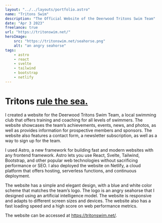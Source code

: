 ```yaml
---
layout: "../../layouts/portfolio.astro"
name: "Tritons Swim"
description: "The Official Website of the Deerwood Tritons Swim Team"
date: "Apr 3 2023"
freelance: true
url: "https://tritonswim.net/"
heroImage: 
    src: "https://tritonswim.net/seahorse.png"
    alt: "an angry seahorse"
tags: 
    - astro
    - react
    - svelte
    - tailwind
    - bootstrap
    - netlify
---
```


# Tritons <u>rule the sea.</u>

I created a website for the Deerwood Tritons Swim Team, a local swimming club that offers training and coaching for all levels of swimmers. The website showcases the team’s achievements, events, news, and photos, as well as provides information for prospective members and sponsors. The website also features a contact form, a newsletter subscription, as well as a way to sign up for the team.

I used Astro, a new framework for building fast and modern websites with any frontend framework. Astro lets you use React, Svelte, Tailwind, Bootstrap, and other popular web technologies without sacrificing performance or SEO. I also deployed the website on Netlify, a cloud platform that offers hosting, serverless functions, and continuous deployment.

The website has a simple and elegant design, with a blue and white color scheme that matches the team’s logo. The logo is an angry seahorse that I designed using an artificial intelligence model. The website is responsive and adapts to different screen sizes and devices. The website also has a fast loading speed and a high score on web performance metrics.

The website can be accessed at https://tritonswim.net/.